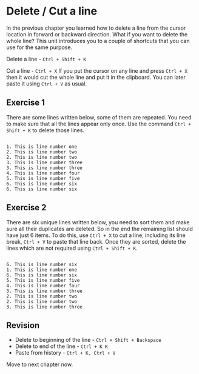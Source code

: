 Delete / Cut a line
===========================

In the previous chapter you learned how to delete a line from the cursor
location in forward or backward direction. What if you want to delete the whole
line? This unit introduces you to a couple of shortcuts that you can use for
the same purpose.

Delete a line - `Ctrl + Shift + K`

Cut a line - `Ctrl + X`
  If you put the cursor on any line and press `Ctrl + X` then it would cut the
  whole line and put it in the clipboard. You can later paste it using
  `Ctrl + V` as usual.


Exercise 1
-----------

There are some lines written below, some of them are repeated. You need to make
sure that all the lines appear only once. Use the command `Ctrl + Shift + K` to
delete those lines.

```

1. This is line number one
2. This is line number two
2. This is line number two
3. This is line number three
3. This is line number three
4. This is line number four
5. This is line number five
6. This is line number six
6. This is line number six

```


Exercise 2
-----------

There are six unique lines written below, you need to sort them and make sure
all their duplicates are deleted. So in the end the remaining list should have
just 6 items. To do this, use `Ctrl + X` to cut a line, including its line
break, `Ctrl + V` to paste that line back. Once they are sorted, delete the
lines which are not required using `Ctrl + Shift + K`.


```

6. This is line number six
1. This is line number one
6. This is line number six
5. This is line number five
4. This is line number four
3. This is line number three
2. This is line number two
2. This is line number two
3. This is line number three

```


Revision
---------

* Delete to beginning of the line - `Ctrl + Shift + Backspace`
* Delete to end of the line - `Ctrl + K K`
* Paste from history - `Ctrl + K, Ctrl + V`

Move to next chapter now.
